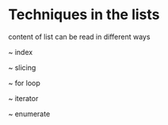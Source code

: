 # Techniques in the lists


content of list can be read in different ways

~ index

~ slicing

~ for loop

~ iterator

~ enumerate
